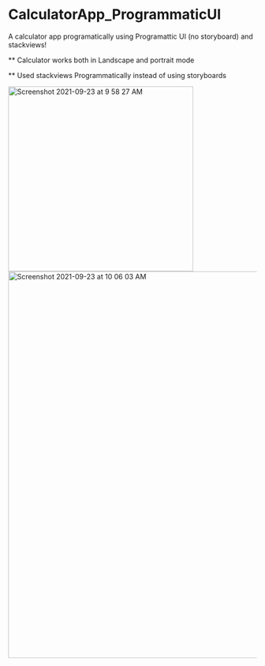 # CalculatorApp_ProgrammaticUI
A calculator app programatically using Programattic UI (no storyboard) and stackviews!


** Calculator works both in Landscape and portrait mode

** Used stackviews Programmatically instead of using storyboards

<img width="375" alt="Screenshot 2021-09-23 at 9 58 27 AM" src="https://user-images.githubusercontent.com/29317939/134455158-60460d4a-9c95-40c9-98da-b41aedc60796.png">

<img width="784" alt="Screenshot 2021-09-23 at 10 06 03 AM" src="https://user-images.githubusercontent.com/29317939/134455151-1ee6921f-0a3c-4767-95f0-51ad072f3b26.png">
